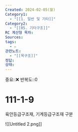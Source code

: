 ```yaml
---
Created: 2024-02-05(월)
Category1:
  - "[[1. 일반 및 기타]]"
Category2:
  - "[[05. 기타구조]]"
RC 계산형 목차: 
Sources: 
tags:
  - ✏️
관련노트:
  - "[[목구조]]"
정답: 
상태:
---
```

중요::❌
반복도::0

#  111-1-9

육안등급구조재, 기계등급구조재 구분

![[Untitled 2.png]]
